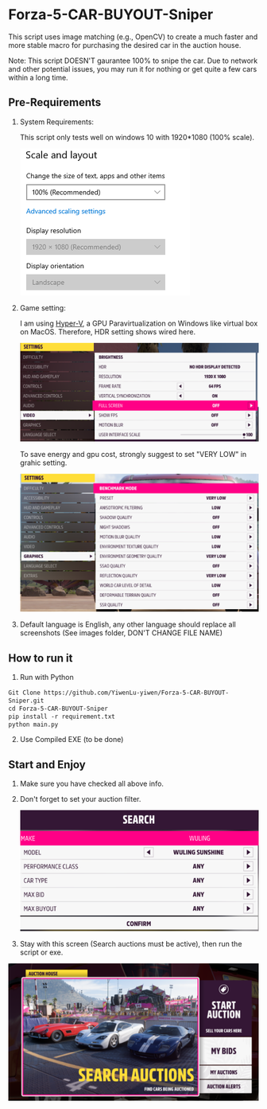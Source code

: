 # Forza-5-CAR-BUYOUT-Sniper
This script uses image matching (e.g., OpenCV) to create a much faster and more stable macro for purchasing the desired car in the auction house.

Note: This script DOESN'T gaurantee 100% to snipe the car. Due to network and other potential issues, you may run it for nothing or get quite a few cars within a long time.

## Pre-Requirements
1. System Requirements:

    This script only tests well on windows 10 with 1920*1080 (100% scale).

    ![system requirement](archive/system_setting.png)

2. Game setting: 
    
    I am using [Hyper-V]("https://github.com/jamesstringerparsec/Easy-GPU-PV"), a GPU Paravirtualization on Windows like virtual box on MacOS. Therefore, HDR setting shows wired here.

    ![video setting](archive/video_setting.png)

    To save energy and gpu cost, strongly suggest to set "VERY LOW" in grahic setting.

    ![Graphic setting](archive/graphics_setting.png)

3. Default language is English, any other language should replace all screenshots (See images folder, DON'T CHANGE FILE NAME)

## How to run it
1. Run with Python

```
Git Clone https://github.com/YiwenLu-yiwen/Forza-5-CAR-BUYOUT-Sniper.git
cd Forza-5-CAR-BUYOUT-Sniper
pip install -r requirement.txt
python main.py
```

2. Use Compiled EXE (to be done)

## Start and Enjoy
1. Make sure you have checked all above info.

2. Don't forget to set your auction filter.

   ![Auction Search](archive/auction_search.png)

3. Stay with this screen (Search auctions must be active), then run the script or exe.

![Auction House](archive/auction_house.png)

